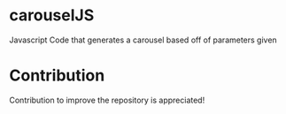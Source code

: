 # carouselJS
Javascript Code that generates a carousel based off of parameters given

# Contribution

Contribution to improve the repository is appreciated!
